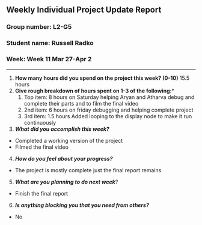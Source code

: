 ## Weekly Individual Project Update Report
### Group number: L2-G5
### Student name: Russell Radko
### Week: Week 11 Mar 27-Apr 2
___
1. **How many hours did you spend on the project this week? (0-10)**
    15.5 hours
2. **Give rough breakdown of hours spent on 1-3 of the following:***
   1. Top item: 8 hours on Saturday helping Aryan and Atharva debug and complete their parts and to film the final video
   2. 2nd item: 6 hours on friday debugging and helping complete project
   3. 3rd item: 1.5 hours Added looping to the display node to make it run continuously
3. ***What did you accomplish this week?***
  - Completed a working version of the project
  - Filmed the final video
4. ***How do you feel about your progress?*** 
  - The project is mostly complete just the final report remains
5. ***What are you planning to do next week***? 
  - Finish the final report
6. ***Is anything blocking you that you need from others?*** 
  - No

